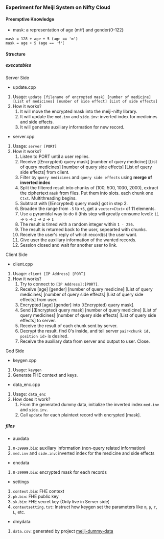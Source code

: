 ### Experiment for Meiji System on Nifty Cloud

#### Preemptive Knowledge

- mask: a representation of age (m/f) and gender(0-122)
```
mask = 128 + age + 5 (age == 'm')
mask = age + 5 (age == 'f')
```

#### Structure

##### executables
Server Side
- update.cpp
1. Usage: `update [filename of encrypted mask] [number of medicine] [List of medicines] [number of side effect] [List of side effects]`
2. How it works?
    1. It will move the encrypted mask into the meiji-nifty library.
    2. It will update the `med.inv` and `side.inv`: inverted index for medicines and side effects.
    3. It will generate auxiliary information for new record.

- server.cpp
1. Usage: `server [PORT]`
2. How it works?
    1. Listen to PORT until a user replies.
    2. Receive [(Encrypted) query mask] [number of query medicine] [List of query medicines] [number of query side effects] [List of query side effects] from client.
    3. Filter by `query medicines` and `query side effects` using **merge of inverted index**
    4. Split the filtered result into chunks of (100, 500, 1000, 2000), extract the ciphertext `mask` from files. Put them into slots. each chunk one `Ctxt`. Multithreading begins.
    5. Subtract with [(Encrypted) query mask] got in step 2.
    6. Broaden the range from `-5` to `+5`, get a `vector<Ctxt>` of 11 elements.
    7. Use a pyramidal way to do `Π` (this step will greatly consume level): `11` -> `6` -> `3` -> `2` -> `1`
    8. The result is timed with a random integer within `1 - 256`.
    9. The result is returned back to the user, sepearted with chunks.
    10. Receive the user's reply of which record(s) the user want.
    11. Give user the auxiliary information of the wanted records.
    12. Session closed and wait for another user to link.

Client Side
- client.cpp
1. Usage: `client [IP Address] [PORT]`
2. How it works?
    1. Try to connect to `[IP Address]:[PORT]`.
    2. Receive [age] [gender] [number of query medicine] [List of query medicines] [number of query side effects] [List of query side effects] from user.
    3. Encrypted [age] [gender] into [(Encrypted) query mask].
    4. Send [(Encrypted) query mask] [number of query medicine] [List of query medicines] [number of query side effects] [List of query side effects] to server.
    5. Receive the result of each chunk sent by server.
    6. Decrypt the result. find 0's inside, and tell server `pair<chunk id, position id>` is desired.
    7. Receive the auxiliary data from server and output to user. Close.

God Side
- keygen.cpp
1. Usage: `keygen`
2. Generate FHE context and keys.

- data_enc.cpp
1. Usage: `data_enc`
2. How does it work?
    1. From the generated dummy data, initialize the inverted index `med.inv` and `side.inv`.
    2. Call `update` for each plaintext record with encrypted [mask].

##### files
- auxdata
1. `0-39999.bin`: auxiliary information (non-query related information)
2. `med.inv` and `side.inv`: inverted index for the medicine and side effects
- encdata
1. `0-39999.bin`: encrypted mask for each records
- settings
1. `context.bin`: FHE context
2. `pk.bin`: FHE public key
3. `sk.bin`: FHE secret key (Only live in Server side)
4. `contextsetting.txt`: Instruct how keygen set the parameters like `m`, `p`, `r`, `L`, etc.
- dmydata
1. `data.csv`: generated by project [meiji-dummy-data](https://fs.yama.info.waseda.ac.jp/amadeus/meiji-dummy-data)
